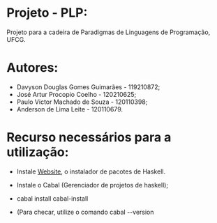 # Projeto - PLP:
 Projeto para a cadeira de Paradigmas de Linguagens de Programação, UFCG.

# Autores:
- Davyson Douglas Gomes Guimarães - 119210872;
- José Artur Procopio Coelho - 120210625;
- Paulo Victor Machado de Souza - 120110398;
- Anderson de Lima Leite - 120110679.

# Recurso necessários para a utilização:

- Instale <a href="[https://www.haskell.org/downloads/]">Website</a>, o instalador de pacotes de Haskell.

- Instale o Cabal (Gerenciador de projetos de haskell);

- cabal install cabal-install

- (Para checar, utilize o comando cabal --version
